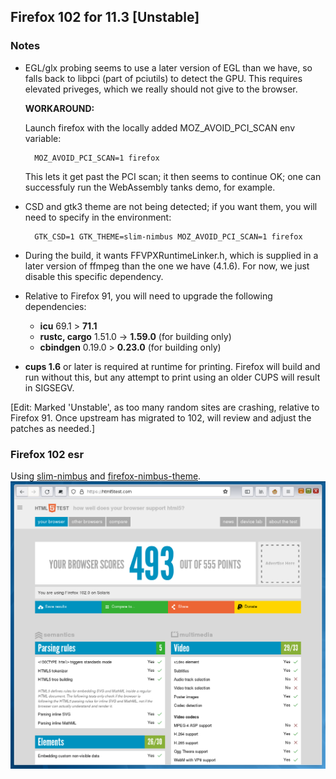 ## Firefox 102 for 11.3 [Unstable]

### Notes

* EGL/glx probing seems to use a later version of EGL than we have, so
  falls back to libpci (part of pciutils) to detect the GPU.  This requires
  elevated priveges, which we really should not give to the browser.

  **WORKAROUND:**

  Launch firefox with the locally added MOZ_AVOID_PCI_SCAN env variable:
  
        MOZ_AVOID_PCI_SCAN=1 firefox

  This lets it get past the PCI scan; it then seems to continue OK;
  one can successfuly run the WebAssembly tanks demo, for example.
  
* CSD and gtk3 theme are not being detected; if you want them, you will
  need to specify in the environment:

        GTK_CSD=1 GTK_THEME=slim-nimbus MOZ_AVOID_PCI_SCAN=1 firefox

* During the build, it wants FFVPXRuntimeLinker.h, which
  is supplied in a later version of ffmpeg than the one we have (4.1.6).
  For now, we just disable this specific dependency.

* Relative to Firefox 91, you will need to upgrade the following
  dependencies:

  * **icu** 69.1 > **71.1**
  * **rustc, cargo** 1.51.0 -> **1.59.0** (for building only)
  * **cbindgen** 0.19.0 > **0.23.0** (for building only)

* **cups 1.6** or later is required at runtime for printing.  Firefox
  will build and run without this, but any attempt to print using an
  older CUPS will result in SIGSEGV.

[Edit: Marked 'Unstable', as too many random sites are crashing,
relative to Firefox 91.  Once upstream has migrated to 102, will
review and adjust the patches as needed.]

### Firefox 102 esr

Using [slim-nimbus](https://github.com/RocketMan/solaris-ports/tree/master/components/look-and-feel/slim-nimbus)
and [firefox-nimbus-theme](https://github.com/RocketMan/firefox-nimbus-theme).
![screenshot](https://raw.githubusercontent.com/RocketMan/solaris-userland-legacy/master/components/desktop/firefox-102/screenshot.png "Firefox 102.0 esr")
